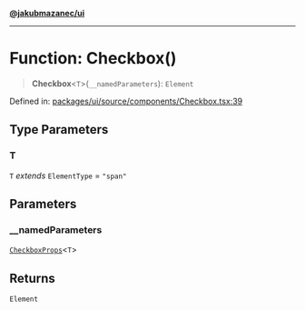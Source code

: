 [**@jakubmazanec/ui**](../README.md)

---

# Function: Checkbox()

> **Checkbox**\<`T`\>(`__namedParameters`): `Element`

Defined in:
[packages/ui/source/components/Checkbox.tsx:39](https://github.com/jakubmazanec/tools/blob/a9ba87d349a220bbed24d161794f90a6ba6009e5/packages/ui/source/components/Checkbox.tsx#L39)

## Type Parameters

### T

`T` _extends_ `ElementType` = `"span"`

## Parameters

### \_\_namedParameters

[`CheckboxProps`](../type-aliases/CheckboxProps.md)\<`T`\>

## Returns

`Element`
